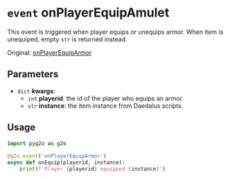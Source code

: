 # `event` onPlayerEquipAmulet
This event is triggered when player equips or unequips armor. When item is unequiped, empty `str` is returned instead.

Original: [onPlayerEquipArmor](https://gothicmultiplayerteam.gitlab.io/docs/0.3.0/script-reference/server-events/player/onPlayerEquipArmor/)

## Parameters
* `dict` **kwargs**:
    * `int` **playerid**: the id of the player who equips an armor.
    * `str` **instance**: the item instance from Daedalus scripts.
    
## Usage
```python
import pyg2o as g2o
        
@g2o.event('onPlayerEquipArmor')
async def onEquip(playerid, instance):
    print(f'Player {playerid} equipped {instance}')
```